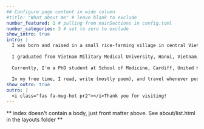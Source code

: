 ```yaml
---
## Configure page content in wide column
#title: "What about me" # leave blank to exclude
number_featured: 1 # pulling from mainSections in config.toml
number_categories: 3 # set to zero to exclude
show_intro: true
intro: |
  I was born and raised in a small rice-farming village in central Vietnam, where I was lucky enough to have a childhood that there was nothing to ask for more.
  
  I graduated from Vietnam Military Medical University, Hanoi, Vietnam, where I did my general practice (2008-2015) and resident physician (2015-2018) training. Before joining Cardiff University in January 2020, I worked as a clinician at 103 Military Hospital, Hanoi.
  
  Currently, I'm a PhD student at School of Medicine, Cardiff, United Kingdom, where I’m juggling between hepatology, immunology and bioinformatics. I have a great interest in hepatology, and lately, bioinformatics. My focus is to leverage bulk sequencing (RNA requencing and microarray), single cell RNA sequencing and spatial transcriptomics to better understand liver diseases.
  
  In my free time, I read, write (mostly poem), and travel whenever possible. I love to meet and talk to new people too. I’m always open to interesting conversations and collaboration.
show_outro: true
outro: |
  <i class="fas fa-mug-hot pr2"></i>Thank you for visiting!
---
```


** index doesn't contain a body, just front matter above.
See about/list.html in the layouts folder **
